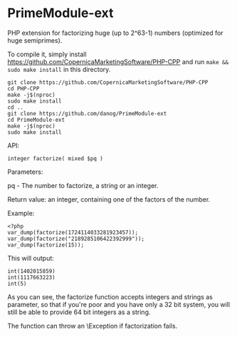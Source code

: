 # PrimeModule-ext

PHP extension for factorizing huge (up to 2^63-1) numbers (optimized for huge semiprimes).

To compile it, simply install https://github.com/CopernicaMarketingSoftware/PHP-CPP and run `make && sudo make install` in this directory.

```
git clone https://github.com/CopernicaMarketingSoftware/PHP-CPP
cd PHP-CPP
make -j$(nproc)
sudo make install
cd ..
git clone https://github.com/danog/PrimeModule-ext
cd PrimeModule-ext
make -j$(nproc)
sudo make install
```

API:

```
integer factorize( mixed $pq )
```

Parameters:

pq - The number to factorize, a string or an integer.


Return value: an integer, containing one of the factors of the number.


Example:
```
<?php
var_dump(factorize(1724114033281923457));
var_dump(factorize("2189285106422392999"));
var_dump(factorize(15));
```

This will output:

```
int(1402015859)
int(1117663223)
int(5)
```

As you can see, the factorize function accepts integers and strings as parameter, so that if you're poor and you have only a 32 bit system, you will still be able to provide 64 bit integers as a string.

The function can throw an \Exception if factorization fails.

